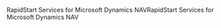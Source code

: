 <span data-ttu-id="2fe44-101">RapidStart Services for Microsoft Dynamics NAV</span><span class="sxs-lookup"><span data-stu-id="2fe44-101">RapidStart Services for Microsoft Dynamics NAV</span></span>
